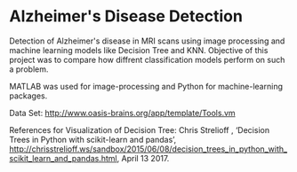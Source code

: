 # Alzheimer's Disease Detection

Detection of Alzheimer's disease in MRI scans using image processing and machine learning models like Decision Tree and KNN.
Objective of this project was to compare how diffrent classification models perform on such a problem.

MATLAB was used for image-processing and Python for machine-learning packages.

Data Set: http://www.oasis-brains.org/app/template/Tools.vm

References for Visualization of Decision Tree:
Chris Strelioff , ‘Decision Trees in Python with scikit-learn and pandas’, http://chrisstrelioff.ws/sandbox/2015/06/08/decision_trees_in_python_with_scikit_learn_and_pandas.html, April 13 2017.
